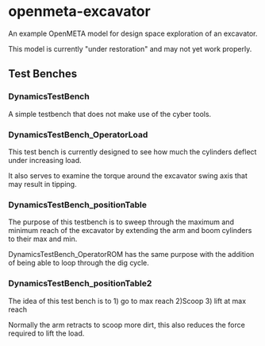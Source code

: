 # openmeta-excavator
An example OpenMETA model for design space exploration of an excavator.

This model is currently "under restoration" and may not yet work properly.

## Test Benches

### DynamicsTestBench
A simple testbench that does not make use of the cyber tools. 

### DynamicsTestBench_OperatorLoad
This test bench is currently designed to see how much the cylinders deflect under increasing load.

It also serves to examine the torque around the excavator swing axis that may result in tipping.

### DynamicsTestBench_positionTable 
The purpose of this testbench is to sweep through the maximum and minimum reach of the excavator by extending the arm and boom cylinders to their max and min. 

DynamicsTestBench_OperatorROM has the same purpose with the addition of being able to loop through the dig cycle.

### DynamicsTestBench_positionTable2
The idea of this test bench is to 1) go to max reach 2)Scoop 3) lift at max reach

Normally the arm retracts to scoop more dirt, this also reduces the force required to lift the load. 
